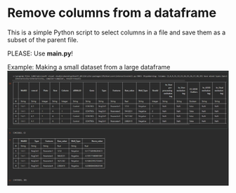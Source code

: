 # Remove columns from a dataframe

This is a simple Python script to select columns in a file and save them as a subset of the parent file.

PLEASE: Use **main.py**!

Example:
Making a small dataset from a large dataframe
![image info](./assets/python_columns.png "Jupyter notebook")
